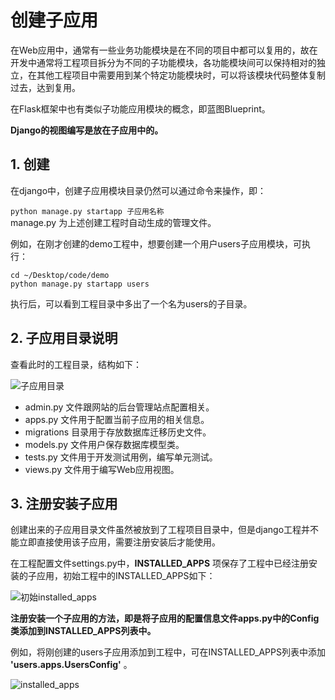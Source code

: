 # 创建子应用
在Web应用中，通常有一些业务功能模块是在不同的项目中都可以复用的，故在开发中通常将工程项目拆分为不同的子功能模块，各功能模块间可以保持相对的独立，在其他工程项目中需要用到某个特定功能模块时，可以将该模块代码整体复制过去，达到复用。

在Flask框架中也有类似子功能应用模块的概念，即蓝图Blueprint。

**Django的视图编写是放在子应用中的。**

## 1. 创建
在django中，创建子应用模块目录仍然可以通过命令来操作，即：

`python manage.py startapp 子应用名称`\
manage.py 为上述创建工程时自动生成的管理文件。

例如，在刚才创建的demo工程中，想要创建一个用户users子应用模块，可执行：
```
cd ~/Desktop/code/demo
python manage.py startapp users
```
执行后，可以看到工程目录中多出了一个名为users的子目录。

## 2. 子应用目录说明
查看此时的工程目录，结构如下：

![子应用目录](https://github.com/AH-Toby/picture/blob/master/DjangoPicture/2%E3%80%81CreateProjet/app_dir.png)

- admin.py 文件跟网站的后台管理站点配置相关。
- apps.py 文件用于配置当前子应用的相关信息。
- migrations 目录用于存放数据库迁移历史文件。
- models.py 文件用户保存数据库模型类。
- tests.py 文件用于开发测试用例，编写单元测试。
- views.py 文件用于编写Web应用视图。

## 3. 注册安装子应用
创建出来的子应用目录文件虽然被放到了工程项目目录中，但是django工程并不能立即直接使用该子应用，需要注册安装后才能使用。

在工程配置文件settings.py中，**INSTALLED_APPS** 项保存了工程中已经注册安装的子应用，初始工程中的INSTALLED_APPS如下：

![初始installed_apps](https://github.com/AH-Toby/picture/blob/master/DjangoPicture/2%E3%80%81CreateProjet/initial_installed_apps.png)

**注册安装一个子应用的方法，即是将子应用的配置信息文件apps.py中的Config类添加到INSTALLED_APPS列表中。**

例如，将刚创建的users子应用添加到工程中，可在INSTALLED_APPS列表中添加 **'users.apps.UsersConfig'** 。

![installed_apps](https://github.com/AH-Toby/picture/blob/master/DjangoPicture/2%E3%80%81CreateProjet/installed_apps.png)
